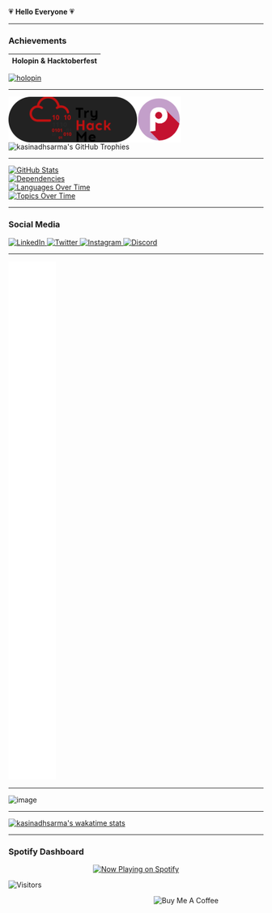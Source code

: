 💗 **Hello Everyone** 💗  

---

### Achievements  

| Holopin & Hacktoberfest |  
| - |  
[![holopin](https://holopin.me/kasinadhsarma)](https://holopin.io/@kasinadhsarma)  

---

<a href="https://tryhackme.com/p/kasinadhsarma" target="_blank">
  <img src="img/tryhackme.png" align="left" alt="TryHackMe" style="height:90px;">
</a>  
<a href="https://play.picoctf.org/users/kasinadhsarma" target="_blank">
  <img src="img/picoctf.png" align="left" alt="PicoCTF" style="height:90px;">
</a>  

![kasinadhsarma's GitHub Trophies](https://github-profile-trophy.vercel.app/?username=kasinadhsarma)  

---

[![GitHub Stats](https://stats.quine.sh/kasinadhsarma/github?theme=dark)](https://quine.sh?utm_source=widgets&utm_campaign=kasinadhsarma)  
[![Dependencies](https://stats.quine.sh/kasinadhsarma/dependencies?theme=dark)](https://quine.sh?utm_source=widgets&utm_campaign=kasinadhsarma)  
[![Languages Over Time](https://stats.quine.sh/kasinadhsarma/languages-over-time?theme=dark)](https://quine.sh?utm_source=widgets&utm_campaign=kasinadhsarma)  
[![Topics Over Time](https://stats.quine.sh/kasinadhsarma/topics-over-time?theme=dark)](https://quine.sh?utm_source=widgets&utm_campaign=kasinadhsarma)  

---

### Social Media  

<a href='https://www.linkedin.com/in/kasinadhasarma/' target="_blank">
  <img src="https://img.icons8.com/external-justicon-lineal-color-justicon/64/000000/external-linkedin-social-media-justicon-lineal-color-justicon.png" alt="LinkedIn"/>
</a>  
<a href='https://x.com/Kasinadha' target="_blank">
  <img src="https://img.icons8.com/external-justicon-lineal-color-justicon/64/000000/external-twitter-social-media-justicon-lineal-color-justicon.png" alt="Twitter"/>
</a>  
<a href='https://www.instagram.com/skasinadh/' target="_blank">
  <img src="https://img.icons8.com/external-justicon-lineal-color-justicon/64/000000/external-instagram-social-media-justicon-lineal-color-justicon.png" alt="Instagram"/>
</a>  
<a href='https://discord.com/channels/kasi353l#5498' target="_blank">
  <img src="https://img.icons8.com/external-justicon-lineal-color-justicon/64/000000/external-discord-social-media-justicon-lineal-color-justicon.png" alt="Discord"/>
</a>  

---

![GitHub Metrics](github-metrics.svg)  

---

![image](https://github.com/user-attachments/assets/3d69accc-ba0e-4d9a-adba-9361eb4b19f8)

---

[![kasinadhsarma's wakatime stats](https://github-readme-stats.vercel.app/api/wakatime?username=kasinadhsarma&layout=compact)](https://github.com/kasinadhsarma/github-readme-stats)


---
### Spotify Dashboard  

<a href="https://github.com/kasinadhsarma/spotify_dashbord" target="_blank">
  <p align="center">
    <img src="https://spotify-dashbord.vercel.app/api/now-playing" alt="Now Playing on Spotify">
  </p>
</a>  

![Visitors](https://api.visitorbadge.io/api/visitors?path=https%3A%2F%2Fgithub.com%2Fkasinadhsarma&countColor=%23ff8a65)  

<a href="https://www.buymeacoffee.com/kasinadhsarma" target="_blank">
  <img src="https://cdn.buymeacoffee.com/buttons/v2/default-red.png" align="right" alt="Buy Me A Coffee" style="height:60px;width:217px;">
</a>  
